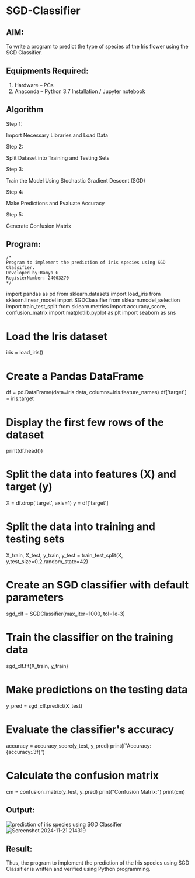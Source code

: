 # SGD-Classifier
## AIM:
To write a program to predict the type of species of the Iris flower using the SGD Classifier.

## Equipments Required:
1. Hardware – PCs
2. Anaconda – Python 3.7 Installation / Jupyter notebook

## Algorithm
Step 1:

Import Necessary Libraries and Load Data

Step 2:

Split Dataset into Training and Testing Sets

Step 3:

Train the Model Using Stochastic Gradient Descent (SGD)

Step 4:

Make Predictions and Evaluate Accuracy

Step 5:

Generate Confusion Matrix

## Program:
```
/*
Program to implement the prediction of iris species using SGD Classifier.
Developed by:Ramya G 
RegisterNumber: 24003270 
*/
```
import pandas as pd
from sklearn.datasets import load_iris
from sklearn.linear_model import SGDClassifier
from sklearn.model_selection import train_test_split
from sklearn.metrics import accuracy_score, confusion_matrix
import matplotlib.pyplot as plt
import seaborn as sns
# Load the Iris dataset
iris = load_iris()
# Create a Pandas DataFrame
df = pd.DataFrame(data=iris.data, columns=iris.feature_names)
df['target'] = iris.target
# Display the first few rows of the dataset
print(df.head())
# Split the data into features (X) and target (y)
X = df.drop('target', axis=1)
y = df['target']
# Split the data into training and testing sets
X_train, X_test, y_train, y_test = train_test_split(X, y,test_size=0.2,random_state=42)
# Create an SGD classifier with default parameters
sgd_clf = SGDClassifier(max_iter=1000, tol=1e-3)
# Train the classifier on the training data
sgd_clf.fit(X_train, y_train)
# Make predictions on the testing data
y_pred = sgd_clf.predict(X_test)
# Evaluate the classifier's accuracy
accuracy = accuracy_score(y_test, y_pred)
print(f"Accuracy: {accuracy:.3f}")
# Calculate the confusion matrix
cm = confusion_matrix(y_test, y_pred)
print("Confusion Matrix:")
print(cm)

## Output:
![prediction of iris species using SGD Classifier](sam.png)
![Screenshot 2024-11-21 214319](https://github.com/user-attachments/assets/e9eb5f1b-cce9-4a4e-adb7-942e7fc0a996)


## Result:
Thus, the program to implement the prediction of the Iris species using SGD Classifier is written and verified using Python programming.
